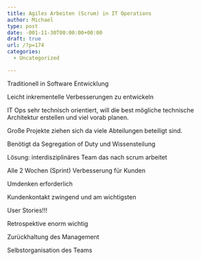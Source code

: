 ```yaml
---
title: Agiles Arbeiten (Scrum) in IT Operations
author: Michael
type: post
date: -001-11-30T00:00:00+00:00
draft: true
url: /?p=174
categories:
  - Uncategorized

---
```

Traditionell in Software Entwicklung

Leicht inkrementelle Verbesserungen zu entwickeln

IT Ops sehr technisch orientiert, will die best mögliche technische Architektur erstellen und viel vorab planen.

Große Projekte ziehen sich da viele Abteilungen beteiligt sind.

Benötigt da Segregation of Duty und Wissensteilung

Lösung: interdisziplinäres Team das nach scrum arbeitet

Alle 2 Wochen (Sprint) Verbesserung für Kunden

Umdenken erforderlich

Kundenkontakt zwingend und am wichtigsten

User Stories!!!

Retrospektive enorm wichtig

Zurückhaltung des Management

Selbstorganisation des Teams